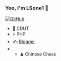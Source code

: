 ### Yoo, I'm LSone1 👋

[![GitHub](https://img.shields.io/badge/dynamic/json?logo=github&label=GitHub&labelColor=495867&color=495867&query=%24.data.totalSubs&url=https%3A%2F%2Fapi.spencerwoo.com%2Fsubstats%2F%3Fsource%3Dgithub%26queryKey%3Dhayschan&style=flat-square)](https://github.com/LSone1)

- 🍻 CDUT
- ⚡ PHP
- ✍️ [Blogger](https://cdut.work)
- - ♟ Chinese Chess
